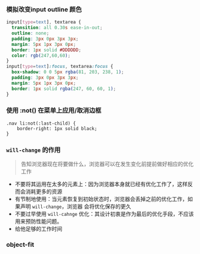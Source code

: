 ### 模拟改变input outline 颜色
```css
input[type=text], textarea {
  transition: all 0.30s ease-in-out;
  outline: none;
  padding: 3px 0px 3px 3px;
  margin: 5px 1px 3px 0px;
  border: 1px solid #DDDDDD;
  color: rgb(247,60,60);
}
input[type=text]:focus, textarea:focus {
  box-shadow: 0 0 5px rgba(81, 203, 238, 1);
  padding: 3px 0px 3px 3px;
  margin: 5px 1px 3px 0px;
  border: 1px solid rgba(247, 60, 60, 1);
}
```

### 使用 :not() 在菜单上应用/取消边框
```
.nav li:not(:last-child) {
	border-right: 1px solid black;
}
```

### `will-change` 的作用
> 告知浏览器现在将要做什么，浏览器可以在发生变化前提前做好相应的优化工作
- 不要将其运用在太多的元素上：因为浏览器本身就已经有优化工作了，这样反而会消耗更多的资源
- 有节制地使用：当元素恢复到初始状态时，浏览器会丢掉之前的优化工作，如果声明 `will-change`，浏览器 会将优化保存的更久
- 不要过早使用 `will-cahnge` 优化：其设计初衷是作为最后的优化手段，不应该用来预防性能问题。
- 给他足够的工作时间

### object-fit